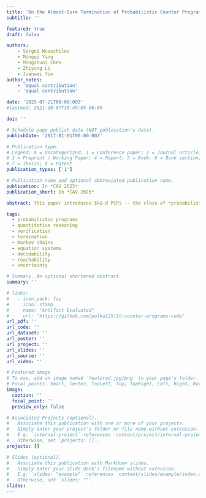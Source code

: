 ```yaml
---
title: 'On the Almost-Sure Termination of Probabilistic Counter Programs'
subtitle: ''

featured: true
draft: false

authors:
    - Sergei Novozhilov
    - Mingqi Yang
    - Mingshuai Chen
    - Zhiyang Li
    - Jianwei Yin
author_notes:
    - 'equal contribution'
    - 'equal contribution'

date: '2025-07-21T00:00:00Z'
#lastmod: 2021-10-07T18:49:05-06:00

doi: ''

# Schedule page publish date (NOT publication's date).
publishDate: '2017-01-01T00:00:00Z'

# Publication type.
# Legend: 0 = Uncategorized; 1 = Conference paper; 2 = Journal article;
# 3 = Preprint / Working Paper; 4 = Report; 5 = Book; 6 = Book section;
# 7 = Thesis; 8 = Patent
publication_types: ['1']

# Publication name and optional abbreviated publication name.
publication: In *CAV 2025*
publication_short: In *CAV 2025*

abstract: This paper introduces $k$-d PCPs -- the class of *probabilistic counter programs* with $k \in \mathbb{N}$ counter variables inducing possibly infinite-state Markov chains. We show that the universal (positive) almost-sure termination problem is *undecidable* for $k$-d PCPs in general, yet *decidable* for $1$-d PCPs. We present an efficient decision procedure for the latter leveraging the technique of *Markov chain finitization*. Moreover, we identify several classes of $k$-d PCPs that are reducible to $1$-d PCPs -- thus their termination properties can be inferred automatically. Experiments demonstrate that our decision procedure can certify (positive) almost-sure termination -- without resorting to invariants or supermartingales -- of non-trivial probabilistic programs beyond the scope of existing tools.

tags:
  - probabilistic programs
  - quantitative reasoning
  - verification
  - termination
  - Markov chains
  - equation systems
  - decidability
  - reachability
  - uncertainty

# Summary. An optional shortened abstract.
summary: ''

# links:
#   - icon_pack: fas
#     icon: stamp
#     name: "Artifact Evaluated"
#     url: "https://github.com/polka125/1d-counter-programs-code"
url_pdf: ''
url_code: ''
url_dataset: ''
url_poster: ''
url_project: ''
url_slides: ''
url_source: ''
url_video: ''

# Featured image
# To use, add an image named `featured.jpg/png` to your page's folder.
# Focal points: Smart, Center, TopLeft, Top, TopRight, Left, Right, BottomLeft, Bottom, BottomRight.
image:
  caption: ''
  focal_point: ''
  preview_only: false

# Associated Projects (optional).
#   Associate this publication with one or more of your projects.
#   Simply enter your project's folder or file name without extension.
#   E.g. `internal-project` references `content/project/internal-project/index.md`.
#   Otherwise, set `projects: []`.
projects: []

# Slides (optional).
#   Associate this publication with Markdown slides.
#   Simply enter your slide deck's filename without extension.
#   E.g. `slides: "example"` references `content/slides/example/index.md`.
#   Otherwise, set `slides: ""`.
slides:
---
```


<!-- {{% callout note %}}
Click the _Cite_ button above to demo the feature to enable visitors to import publication metadata into their reference management software.
{{% /callout %}} -->
